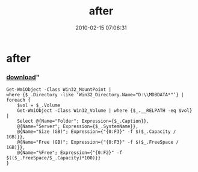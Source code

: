 ﻿---
pid:            1636
parent:         0
children:       
poster:         Aaron
title:          after
date:           2010-02-15 07:06:31
format:         posh
---

# after

### [download](1636.ps1)"



```posh
Get-WmiObject -Class Win32_MountPoint | 
where {$_.Directory -like ‘Win32_Directory.Name="D:\\MDBDATA*"’} | 
foreach {
    $vol = $_.Volume
    Get-WmiObject -Class Win32_Volume | where {$_.__RELPATH -eq $vol} | 
    Select @{Name="Folder"; Expression={$_.Caption}}, 
    @{Name="Server"; Expression={$_.SystemName}},
    @{Name="Size (GB)"; Expression={"{0:F3}" -f $($_.Capacity / 1GB)}},
    @{Name="Free (GB)"; Expression={"{0:F3}" -f $($_.FreeSpace / 1GB)}},
    @{Name="%Free"; Expression={"{0:F2}" -f $(($_.FreeSpace/$_.Capacity)*100)}}
} 
```

